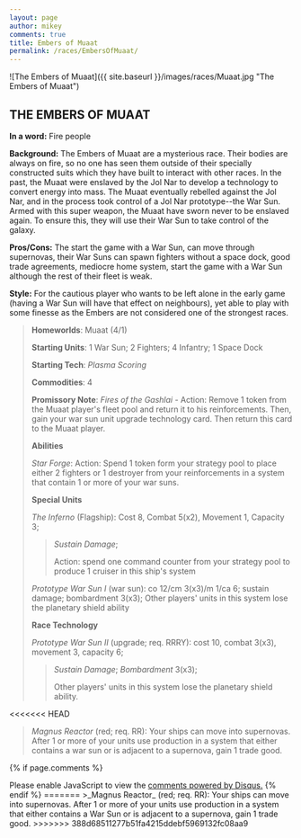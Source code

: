 ```yaml
---
layout: page
author: mikey
comments: true
title: Embers of Muaat
permalink: /races/EmbersOfMuaat/
---
```


![The Embers of Muaat]({{ site.baseurl }}/images/races/Muaat.jpg "The Embers of Muaat")

## THE EMBERS OF MUAAT

**In a word:** Fire people

**Background:** The Embers of Muaat are a mysterious race.  Their bodies are always on fire, so no one has seen them outside of their specially constructed suits which they have built to interact with other races.  In the past, the Muaat were enslaved by the Jol Nar to develop a technology to convert energy into mass.  The Muaat eventually rebelled against the Jol Nar, and in the process took control of a Jol Nar prototype--the War Sun.  Armed with this super weapon, the Muaat have sworn never to be enslaved again.  To ensure this, they will use their War Sun to take control of the galaxy.

**Pros/Cons:** The start the game with a War Sun, can move through supernovas, their War Suns can spawn fighters without a space dock, good trade agreements, mediocre home system, start the game with a War Sun although the rest of their fleet is weak.

**Style:** For the cautious player who wants to be left alone in the early game (having a War Sun will have that effect on neighbours), yet able to play with some finesse as the Embers are not considered one of the strongest races.

>**Homeworlds**: Muaat (4/1)
>
>**Starting Units**: 1 War Sun; 2 Fighters; 4 Infantry; 1 Space Dock
>
>**Starting Tech**: _Plasma Scoring_
>
>**Commodities**: 4
>
>**Promissory Note**: _Fires of the Gashlai_ - Action: Remove 1 token from the Muaat player's fleet pool and return it to his reinforcements. Then, gain your war sun unit upgrade technology card. Then return this card to the Muaat player.
>
>**Abilities**
>
>_Star Forge_: Action: Spend 1 token form your strategy pool to place either 2 fighters or 1 destroyer from your reinforcements in a system that contain 1 or more of your war suns. 
>
>**Special Units**
>
>_The Inferno_ (Flagship): Cost 8, Combat 5(x2), Movement 1, Capacity 3; 
>>_Sustain Damage_; 
>>
>>Action: spend one command counter from your strategy pool to produce 1 cruiser in this ship's system
>
>_Prototype War Sun I_ (war sun): co 12/cm 3(x3)/m 1/ca 6; sustain damage; bombardment 3(x3); Other players' units in this system lose the planetary shield ability       
>
>**Race Technology**
>
>_Prototype War Sun II_ (upgrade; req. RRRY): cost 10, combat 3(x3), movement 3, capacity 6; 
>>_Sustain Damage_; _Bombardment_ 3(x3); 
>>
>>Other players' units in this system lose the planetary shield ability.
>
<<<<<<< HEAD
>_Magnus Reactor_ (red; req. RR): Your ships can move into supernovas. After 1 or more of your units use production in a system that either contains a war sun or is adjacent to a supernova, gain 1 trade good. 

{% if page.comments %}
<div id="disqus_thread"></div>
<script>

/**
*  RECOMMENDED CONFIGURATION VARIABLES: EDIT AND UNCOMMENT THE SECTION BELOW TO INSERT DYNAMIC VALUES FROM YOUR PLATFORM OR CMS.
*  LEARN WHY DEFINING THESE VARIABLES IS IMPORTANT: https://disqus.com/admin/universalcode/#configuration-variables*/
/*
var disqus_config = function () {
this.page.url = PAGE_URL;  // Replace PAGE_URL with your page's canonical URL variable
this.page.identifier = PAGE_IDENTIFIER; // Replace PAGE_IDENTIFIER with your page's unique identifier variable
};
*/
(function() { // DON'T EDIT BELOW THIS LINE
var d = document, s = d.createElement('script');
s.src = 'https://mikeymischief-github-io.disqus.com/embed.js';
s.setAttribute('data-timestamp', +new Date());
(d.head || d.body).appendChild(s);
})();
</script>
<noscript>Please enable JavaScript to view the <a href="https://disqus.com/?ref_noscript">comments powered by Disqus.</a></noscript>
<script id="dsq-count-scr" src="//mikeymischief-github-io.disqus.com/count.js" async></script>                            
{% endif %}
=======
>_Magnus Reactor_ (red; req. RR): Your ships can move into supernovas. After 1 or more of your units use production in a system that either contains a War Sun or is adjacent to a supernova, gain 1 trade good. 
>>>>>>> 388d68511277b51fa4215ddebf5969132fc08aa9
